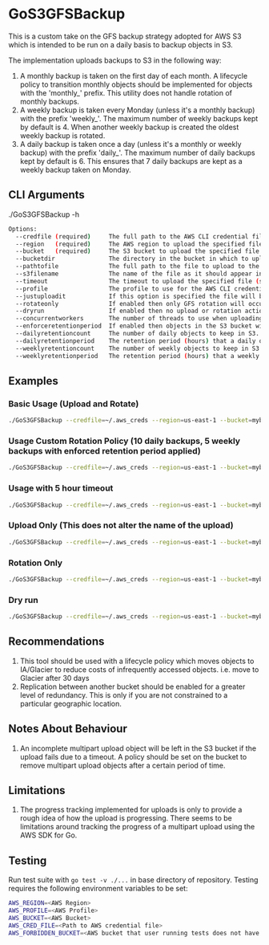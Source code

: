 # GoS3GFSBackup
This is a custom take on the GFS backup strategy adopted for AWS S3 which is intended to be run on a daily basis to backup objects in S3.

The implementation uploads backups to S3 in the following way:
1. A monthly backup is taken on the first day of each month. A lifecycle policy to transition monthly objects should be implemented for objects with the 'monthly_' prefix. This utility does not handle rotation of monthly backups.
2. A weekly backup is taken every Monday (unless it's a monthly backup) with the prefix 'weekly_'. The maximum number of weekly backups kept by default is 4. When another weekly backup is created the oldest weekly backup is rotated.
3. A daily backup is taken once a day (unless it's a monthly or weekly backup) with the prefix 'daily_'. The maximum number of daily backups kept by default is 6. This ensures that 7 daily backups are kept as a weekly backup taken on Monday.

## CLI Arguments
./GoS3GFSBackup -h
```sh
Options:
  --credfile (required)     The full path to the AWS CLI credential file
  --region   (required)     The AWS region to upload the specified file to
  --bucket   (required)     The S3 bucket to upload the specified file to
  --bucketdir               The directory in the bucket in which to upload the S3 object to. Must include a trailing slash
  --pathtofile              The full path to the file to upload to the specified S3 bucket. Must be specified unless --rotateonly=true
  --s3filename              The name of the file as it should appear in the S3 bucket. Must be specified unless --rotateonly=true
  --timeout                 The timeout to upload the specified file (seconds). Defaults to 3600 (1 hour) [default: 3600]
  --profile                 The profile to use for the AWS CLI credential file. If none specified the default value will be used [default: default]
  --justuploadit            If this option is specified the file will be uploaded as is without the GFS backup strategy
  --rotateonly              If enabled then only GFS rotation will occur with no file upload. This is disabled by default
  --dryrun                  If enabled then no upload or rotation actions will be executed.
  --concurrentworkers       The number of threads to use when uploading the file to S3. Defaults to 5 [default: 5]
  --enforceretentionperiod  If enabled then objects in the S3 bucket will only be rotated if they are older then the retention period. Enabled by default [default: true]
  --dailyretentioncount     The number of daily objects to keep in S3. Defaults to 6 [default: 6]
  --dailyretentionperiod    The retention period (hours) that a daily object should be kept in S3. Defaults to 168 (7 days) [default: 168]
  --weeklyretentioncount    The number of weekly objects to keep in S3. Defaults to 4 [default: 4]
  --weeklyretentionperiod   The retention period (hours) that a weekly object should be kept in S3. Defaults to 672 (28 days) [default: 672]
```

## Examples
### Basic Usage (Upload and Rotate)
```sh
./GoS3GFSBackup --credfile=~/.aws_creds --region=us-east-1 --bucket=mybucket --s3filename=portfolioAlbum --pathtofile=/var/tmp/uploads/portfolioAlbum2007.tar
```

### Usage Custom Rotation Policy (10 daily backups, 5 weekly backups with enforced retention period applied)
```sh
./GoS3GFSBackup --credfile=~/.aws_creds --region=us-east-1 --bucket=mybucket --s3filename=portfolioAlbum --pathtofile=/var/tmp/uploads/portfolioAlbum2007.tar --enforceretentionperiod=true --dailyretentioncount=10 --dailyretentionperiod=240 --weeklyretentioncount=5 --weeklyretentionperiod=120
```

### Usage with 5 hour timeout
```sh
./GoS3GFSBackup --credfile=~/.aws_creds --region=us-east-1 --bucket=mybucket --s3filename=portfolioAlbum --pathtofile=/var/tmp/uploads/portfolioAlbum2007.tar --timeout=18000
```

### Upload Only (This does not alter the name of the upload)
```sh
./GoS3GFSBackup --credfile=~/.aws_creds --region=us-east-1 --bucket=mybucket --s3filename=myFileNameThatWontChangeInBucket --pathtofile=/var/tmp/uploads/portfolioAlbum2007.tar
```

### Rotation Only
```sh
./GoS3GFSBackup --credfile=~/.aws_creds --region=us-east-1 --bucket=mybucket --s3filename=portfolioAlbum --pathtofile=/var/tmp/uploads/portfolioAlbum2007.tar --rotateonly=true
```

### Dry run
```sh
./GoS3GFSBackup --credfile=~/.aws_creds --region=us-east-1 --bucket=mybucket --s3filename=portfolioAlbum --pathtofile=/var/tmp/uploads/portfolioAlbum2007.tar --dryrun=true
```


## Recommendations
1. This tool should be used with a lifecycle policy which moves objects to IA/Glacier to reduce costs of infrequently accessed objects. i.e. move to Glacier after 30 days
2. Replication between another bucket should be enabled for a greater level of redundancy. This is only if you are not constrained to a particular geographic location.


## Notes About Behaviour
1. An incomplete multipart upload object will be left in the S3 bucket if the upload fails due to a timeout. A policy should be set on the bucket to remove multipart upload objects after a certain period of time.

## Limitations
1. The progress tracking implemented for uploads is only to provide a rough idea of how the upload is progressing. There seems to be limitations around tracking the progress of a multipart upload using the AWS SDK for Go. 

## Testing

Run test suite with `go test -v ./...` in base directory of repository. Testing requires the following environment variables to be set:

```sh
AWS_REGION=<AWS Region>
AWS_PROFILE=<AWS Profile>
AWS_BUCKET=<AWS Bucket>
AWS_CRED_FILE=<Path to AWS credential file>
AWS_FORBIDDEN_BUCKET=<AWS bucket that user running tests does not have permission to access>
```